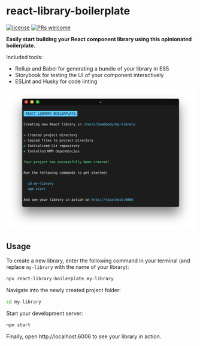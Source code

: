 # react-library-boilerplate

[![license](https://img.shields.io/github/license/mashape/apistatus.svg)](https://github.com/smeuli/react-library-boilerplate/blob/master/LICENSE)
[![PRs welcome](https://img.shields.io/badge/PRs-welcome-brightgreen.svg)](https://github.com/smeuli/react-library-boilerplate/pulls)

**Easily start building your React component library using this opinionated boilerplate.**

Included tools:

* Rollup and Babel for generating a bundle of your library in ES5
* Storybook for testing the UI of your component interactively
* ESLint and Husky for code linting

<p align="center">
  <img src=".github/screenshot.png" width=600 alt="Demo">
</p>


## Usage

To create a new library, enter the following command in your terminal (and replace `my-library` with the name of your library):

```sh
npx react-library-boilerplate my-library
```

Navigate into the newly created project folder:

```sh
cd my-library
```

Start your development server:

```sh
npm start
```

Finally, open http://localhost:6006 to see your library in action.